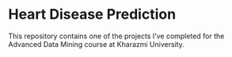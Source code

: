 # Heart Disease Prediction
This repository contains one of the projects I’ve completed for the Advanced Data Mining course at Kharazmi University.
